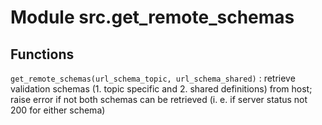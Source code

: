 Module src.get_remote_schemas
=============================

Functions
---------

    
`get_remote_schemas(url_schema_topic, url_schema_shared)`
:   retrieve validation schemas (1. topic specific and 2. shared definitions)
    from host; raise error if not both schemas can be retrieved
    (i. e. if server status not 200 for either schema)